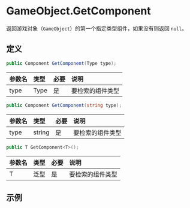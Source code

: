 # GameObject.GetComponent

返回游戏对象（`GameObject`）的第一个指定类型组件，如果没有则返回 `null`。

## 定义

```csharp
public Component GetComponent(Type type);
```

| 参数名  | 类型   | 必要  | 说明       |
|:---- |:---- |:--- |:-------- |
| type | Type | 是   | 要检索的组件类型 |

```csharp
public Component GetComponent(string type);
```

| 参数名  | 类型     | 必要  | 说明       |
|:---- |:------ |:--- |:-------- |
| type | string | 是   | 要检索的组件类型 |

```csharp
public T GetComponent<T>();
```

| 参数名 | 类型  | 必要  | 说明       |
|:--- |:--- |:--- |:-------- |
| T   | 泛型  | 是   | 要检索的组件类型 |

## 示例

```csharp

```
